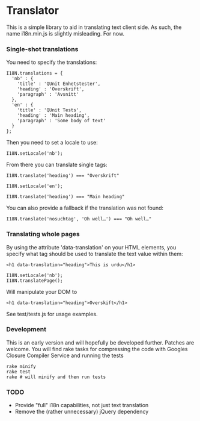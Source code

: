 Translator
==========

This is a simple library to aid in translating text client side.
As such, the name i18n.min.js is slightly misleading. For now.

### Single-shot translations
You need to specify the translations:

    I18N.translations = {
      'nb' : {
        'title' : 'QUnit Enhetstester',
        'heading' : 'Overskrift',
        'paragraph' : 'Avsnitt'
      },
      'en' : {
        'title' : 'QUnit Tests',
        'heading' : 'Main heading',
        'paragraph' : 'Some body of text'
      }
    };
    
Then you need to set a locale to use:

    I18N.setLocale('nb');

From there you can translate single tags:

    I18N.translate('heading') === "Overskrift"
    
    I18N.setLocale('en');
    
    I18N.translate('heading') === "Main heading"

You can also provide a fallback if the translation was not found:

    I18N.translate('nosuchtag', 'Oh well…') === "Oh well…"


### Translating whole pages

By using the attribute 'data-translation' on your HTML elements, you specify
what tag should be used to translate the text value within them:

    <h1 data-translation="heading">This is urdu</h1>
    
    I18N.setLocale('nb');
    I18N.translatePage();
    
Will manipulate your DOM to
    
    <h1 data-translation="heading">Overskift</h1>
    
See test/tests.js for usage examples.

### Development

This is an early version and will hopefully be developed further. Patches are
welcome. You will find rake tasks for compressing the code with Googles
Closure Compiler Service and running the tests

    rake minify
    rake test
    rake # will minify and then run tests

### TODO

* Provide "full" i18n capabilities, not just text translation
* Remove the (rather unnecessary) jQuery dependency
